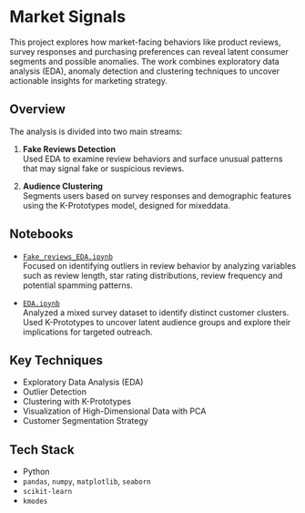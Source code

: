 # Market Signals

This project explores how market-facing behaviors like product reviews, survey responses and purchasing preferences can reveal latent consumer segments and possible anomalies. The work combines exploratory data analysis (EDA), anomaly detection and clustering techniques to uncover actionable insights for marketing strategy.


## Overview

The analysis is divided into two main streams:

1. **Fake Reviews Detection**  
   Used EDA to examine review behaviors and surface unusual patterns that may signal fake or suspicious reviews.

2. **Audience Clustering**  
   Segments users based on survey responses and demographic features using the K-Prototypes model, designed for mixeddata.

## Notebooks

- [`Fake_reviews_EDA.ipynb`](https://github.com/CassandraMaldonado/Market_signals/blob/main/Fake_reviews_EDA.ipynb)  
  Focused on identifying outliers in review behavior by analyzing variables such as review length, star rating distributions, review frequency and potential spamming patterns.

- [`EDA.ipynb`](https://github.com/CassandraMaldonado/Market_signals/blob/main/EDA.ipynb)  
  Analyzed a mixed survey dataset to identify distinct customer clusters. Used K-Prototypes to uncover latent audience groups and explore their implications for targeted outreach.

## Key Techniques

- Exploratory Data Analysis (EDA)
- Outlier Detection
- Clustering with K-Prototypes
- Visualization of High-Dimensional Data with PCA
- Customer Segmentation Strategy

## Tech Stack

- Python
- `pandas`, `numpy`, `matplotlib`, `seaborn`
- `scikit-learn`
- `kmodes`
